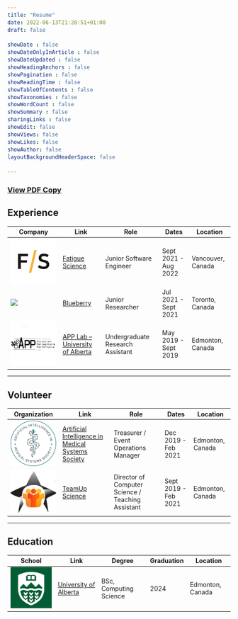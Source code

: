 ```yaml
---
title: "Resume"
date: 2022-06-13T21:28:51+01:00
draft: false

showDate : false
showDateOnlyInArticle : false
showDateUpdated : false
showHeadingAnchors : false
showPagination : false
showReadingTime : false
showTableOfContents : false
showTaxonomies : false 
showWordCount : false
showSummary : false
sharingLinks : false
showEdit: false
showViews: false
showLikes: false
showAuthor: false
layoutBackgroundHeaderSpace: false

---
```


### [<i class="fas fa-file-pdf"></i> View PDF Copy](Resume.pdf)

## Experience

<table>
    <thead>
        <tr>
            <th>Company</th>
            <th>Link</th>
            <th>Role</th>
            <th>Dates</th>
            <th>Location</th>
        </tr>
    </thead>
    <tbody>
        <tr>
            <td><img class="customEntitityLogo" src="FS.png"/></td>
            <td><a href="https://fatiguescience.com/" target="_blank">Fatigue Science</a></td>
            <td>Junior Software Engineer</td>
            <td>Sept 2021 - Aug 2022</td>
            <td>Vancouver, Canada</td>
        </tr>
        <tr>
            <td><img class="customEntitityLogo" src="Blueberry.avif"/></td>
            <td><a href="https://blueberryx.com/" target="_blank">Blueberry</a></td>
            <td>Junior Researcher</td>
            <td>Jul 2021 - Sept 2021</td>
            <td>Toronto, Canada</td>
        </tr>
        <tr>
            <td><img class="customEntitityLogo" src="APPLab.png"/></td>
            <td><a href="https://sites.psych.ualberta.ca/kylemathewson/" target="_blank">APP Lab – University of Alberta</a></td>
            <td>Undergraduate Research Assistant</td>
            <td>May 2019 - Sept 2019</td>
            <td>Edmonton, Canada</td>
        </tr>
    </tbody>
</table>

---

## Volunteer

<table>
    <thead>
        <tr>
            <th>Organization</th>
            <th>Link</th>
            <th>Role</th>
            <th>Dates</th>
            <th>Location</th>
        </tr>
    </thead>
    <tbody>
        <tr>
            <td><img class="customEntitityLogo" src="AIMSS.webp"/></td>
            <td><a href="https://www.aimss.ca/" target="_blank">Artificial Intelligence in Medical Systems Society</a></td>
            <td>Treasurer / Event Operations Manager</td>
            <td>Dec 2019 - Feb 2021</td>
            <td>Edmonton, Canada</td>
        </tr>
        <tr>
            <td><img class="customEntitityLogo" src="teamup.jpg"/></td>
            <td><a href="https://www.teamupscience.com/" target="_blank">TeamUp Science</a></td>
            <td>Director of Computer Science / Teaching Assistant</td>
            <td>Sept 2019 - Feb 2021</td>
            <td>Edmonton, Canada</td>
        </tr>
    </tbody>
</table>

---

## Education

<table>
    <thead>
        <tr>
            <th>School</th>
            <th>Link</th>
            <th>Degree</th>
            <th>Graduation</th>   
            <th>Location</th>
        </tr>
    </thead>
    <tbody>
        <tr>
            <td><img class="customEntitityLogo" src="UofA.png"/></td>
            <td><a href="https://www.ualberta.ca/index.html" target="_blank">University of Alberta</a></td>
            <td>BSc, Computing Science</td>
            <td>2024</td>
            <td>Edmonton, Canada</td>
        </tr>
    </tbody>
</table>